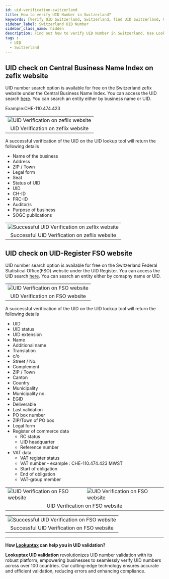 ```yaml
---
id: uid-verification-switzerland
title: How to verify UID Number in Switzerland?
keywords: [Verify UID Switzerland, Switzerland, find UID Switzerland, Check UID Switzerland, GST number]
sidebar_label: Switzerland UID Number
sidebar_class_name: hidden
description: Find out how to verify UID Number in Switzerland. Use Lookuptax for hassle-free validation of UID Number in Switzerland.
tags : 
  - UID
  - Switzerland
---
```


## UID check on Central Business Name Index on zefix website

UID number search option is available for free on the Switzerland zefix website under the Central Business Name Index. You can access the UID search [here](https://www.zefix.ch/en/search/entity/welcome). You can search an entity either by business name or UID. 

Example:CHE-110.474.423

<table align="center" border="0px" border-color="#dedede"><tr><td>
  <img src="/docs/img/verify/uid-switzerland.PNG" alt="UID Verification on zeflix website" title="UID Verification on zeflix website"/>
  </td></tr>
  <tr><td align="center">UID Verification on zeflix website</td></tr>
</table>

A successful verification of the UID on the UID lookup tool will return the following details

* Name of the business 
* Address 
* ZIP / Town  
* Legal form  
* Seat  
* Status of UID
* UID 
* CH-ID 
* FRC-ID  
* Auditor/s
* Purpose of business
* SOGC publications


<table align="center" border="0px" border-color="#dedede"><tr><td>
  <img src="/docs/img/verify/uid-details-switzerland.PNG" alt="Successful UID Verification on zeflix website" title="Successful UID Verification on zeflix website"/>
  </td></tr>
  <tr><td align="center">Successful UID Verification on zeflix website</td></tr>
</table>



## UID check on UID-Register FSO website

UID number search option is available for free on the Switzerland Federal Statistical Office(FSO) website under the UID Register. You can access the UID search [here](https://www.uid.admin.ch/Search.aspx). You can search an entity either by comapny name or UID. 


<table align="center" border="0px" border-color="#dedede"><tr><td>
  <img src="/docs/img/verify/uid-search-switzerland.PNG" alt="UID Verification on FSO website" title="UID Verification on FSO website"/>
  </td></tr>
  <tr><td align="center">UID Verification on FSO website</td></tr>
</table>

A successful verification of the UID on the UID lookup tool will return the following details

* UID
* UID status
* UID extension
* Name
* Additional name
* Translation
* c/o
* Street / No.
* Complement
* ZIP / Town
* Canton
* Country
* Municipality
* Municipality no.
* EGID
* Deliverable
* Last validation
* PO box number
* ZIP/Town of PO box
* Legal form
* Register of commerce data
  * RC status
  * UID headquarter
  * Reference number
* VAT data
  * VAT register status
  * VAT number -  example : CHE-110.474.423 MWST
  * Start of obligation
  * End of obligation
  * VAT-group member

<table align="center" border="0px" border-color="#dedede"><tr><td>
  <img src="/docs/img/verify/uid-search-results-switzerland.PNG" alt="UID Verification on FSO website"  title="UID Verification on FSO website"/>
  </td><td>
  <img src="/docs/img/verify/uid-register-switzerland.PNG" alt="UID Verification on FSO website"  title="UID Verification on FSO website"/>
  </td></tr>
  <tr><td align="center" colspan="2">UID Verification on FSO website</td></tr>
</table>


<table align="center" border="0px" border-color="#dedede"><tr><td>
  <img src="/docs/img/verify/uid-details-active.PNG" alt="Successful UID Verification on FSO website" title="UID Verification on FSO website"/>
  </td></tr>
  <tr><td align="center">Successful UID Verification on FSO website</td></tr>
</table>

----
**How [Lookuptax](https://lookuptax.com/) can help you in UID validation?**

**Lookuptax UID validation** revolutionizes UID number validation with its robust platform, empowering businesses to seamlessly verify UID numbers across over 100 countries. Our cutting-edge technology ensures accurate and efficient validation, reducing errors and enhancing compliance.
